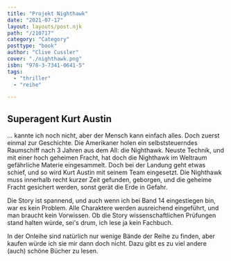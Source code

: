 ```yaml
---
title: "Projekt Nighthawk"
date: "2021-07-17"
layout: layouts/post.njk
path: "/210717"
category: "Category"
posttype: "book"
author: "Clive Cussler"
cover: "./nighthawk.png"
isbn: "978-3-7341-0641-5"
tags:
  - "thriller"
  - "reihe"

---
```

## Superagent Kurt Austin

... kannte ich noch nicht, aber der Mensch kann einfach alles. Doch zuerst einmal zur Geschichte. Die Amerikaner holen ein selbststeuerndes Raumschiff nach 3 Jahren aus dem All: die Nighthawk. Neuste Technik, und mit einer hoch geheimen Fracht, hat doch die Nighthawk im Weltraum gefährliche Materie eingesammelt. Doch bei der Landung geht etwas schief, und so wird Kurt Austin mit seinem Team eingesetzt. Die Nighthawk muss innerhalb recht kurzer Zeit gefunden, geborgen, und die geheime Fracht gesichert werden, sonst gerät die Erde in Gefahr.

Die Story ist spannend, und auch wenn ich bei Band 14 eingestiegen bin, war es kein Problem. Alle Charaktere werden ausreichend eingeführt, und man braucht kein Vorwissen. Ob die Story wissenschaftlichen Prüfungen stand halten würde, sei's drum, ich lese ja kein Fachbuch.

In der Onleihe sind natürlich nur wenige Bände der Reihe zu finden, aber kaufen würde ich sie mir dann doch nicht. Dazu gibt es zu viel andere (auch) schöne Bücher zu lesen.
